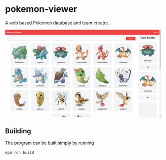 # pokemon-viewer

A web based Pokemon database and team creator.

![screenshot1](images/screenshot1.png)

## Building

The program can be built simply by running
```shell
npm run build
```
